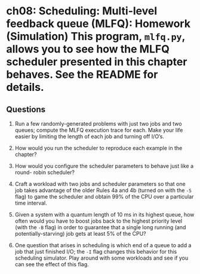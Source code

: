 # ch08: Scheduling: Multi-level feedback queue (MLFQ): Homework (Simulation) This program, `mlfq.py`, allows you to see how the MLFQ scheduler presented in this chapter behaves. See the README for details.

## Questions

1. Run a few randomly-generated problems with just two jobs and two queues; compute the MLFQ execution trace for each. Make your life easier by limiting the length of each job and turning off I/O’s.

2. How would you run the scheduler to reproduce each example in the chapter?

3. How would you configure the scheduler parameters to behave just like a round- robin scheduler?

4. Craft a workload with two jobs and scheduler parameters so that one job takes advantage of the older Rules 4a and 4b (turned on with the `-S` flag) to game the scheduler and obtain 99% of the CPU over a particular time interval.

5. Given a system with a quantum length of 10 ms in its highest queue, how often would you have to boost jobs back to the highest priority level (with the `-B` flag) in order to guarantee that a single long running (and potentially-starving) job gets at least 5% of the CPU?

6. One question that arises in scheduling is which end of a queue to add a job that just finished I/O; the `-I` flag changes this behavior for this scheduling simulator. Play around with some workloads and see if you can see the effect of this flag.
